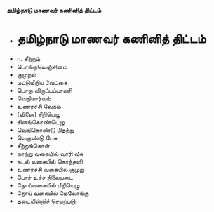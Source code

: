 **தமிழ்நாடு மாணவர் கணினித் திட்டம்**
- # தமிழ்நாடு மாணவர் கணினித் திட்டம்
- n. சீற்றம்
- பொங்குவெஞ்சினம்
- குமுறல்
- மட்டுமீறிய வேட்கை
- பொது விருப்பப்பாணி
- வெறியார்வம்
- உணர்ச்சி வேகம்
- (வினை) சீறியெழு
- சினங்கொண்டெழு
- வெறிகொண்டு பிதற்று
- வெகுண்டு பேசு
- சீற்றங்கொள்
- காற்று வகையில் வாரி வீசு
- கடல் வகையில் கொந்தளி
- உணர்ச்சி வகையில் குமுறு
- போர் உச்ச நிலையடை
- நோய்வகையில் பீறியெழு
- நோய் வகையில் மேலோங்கு
- தடையின்றிச் செயற்படு.

